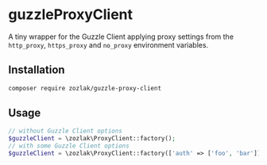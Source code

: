 # guzzleProxyClient

A tiny wrapper for the Guzzle Client applying proxy settings from the `http_proxy`, `https_proxy` and `no_proxy` environment variables.

## Installation

```bash
composer require zozlak/guzzle-proxy-client
```

## Usage

```php
// without Guzzle Client options
$guzzleClient = \zozlak\ProxyClient::factory();
// with some Guzzle Client options
$guzzleClient = \zozlak\ProxyClient::factory(['auth' => ['foo', 'bar']]);
```
